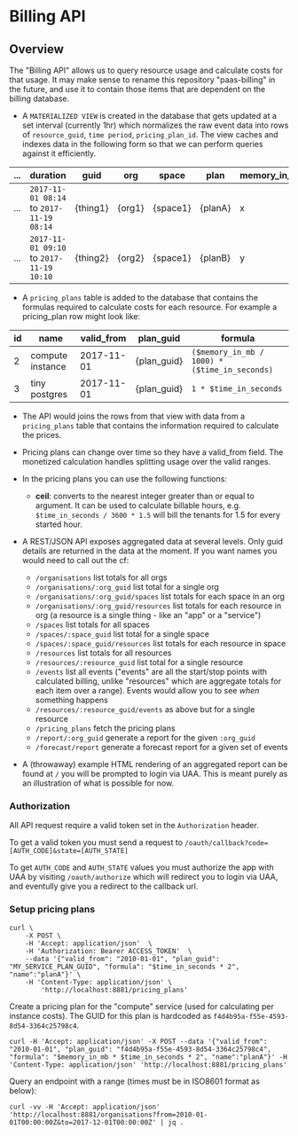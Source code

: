 # Billing API

## Overview

The "Billing API" allows us to query resource usage and calculate costs for
that usage. It may make sense to rename this repository "paas-billing" in the
future, and use it to contain those items that are dependent on the billing
database.

* A `MATERIALIZED VIEW` is created in the database that gets updated at a set interval (currently 1hr) which normalizes the raw event data into rows of `resource_guid`, `time period`, `pricing_plan_id`. The view caches and indexes data in the following form so that we can perform queries against it efficiently.

| ... | duration | guid | org | space | plan | memory_in_mb | ... |
| --- | --- | --- | --- | --- | --- | --- | --- |
| ... | `2017-11-01 08:14` to `2017-11-19 08:14` | {thing1} | {org1} | {space1} | {planA} | x | ... |
| ... | `2017-11-01 09:10` to `2017-11-19 10:10` | {thing2} | {org2} | {space1} | {planB} | y | ... |

* A `pricing_plans` table is added to the database that contains the formulas required to calculate costs for each resource. For example a pricing_plan row might look like:


| id | name | valid_from | plan_guid | formula |
| --- | --- | --- | --- | --- |
| 2 | compute instance | 2017-11-01 | {plan_guid} | `($memory_in_mb / 1000) * ($time_in_seconds)` |
| 3 | tiny postgres | 2017-11-01 | {plan_guid} | `1 * $time_in_seconds` |


* The API would joins the rows from that view with data from a `pricing_plans` table that contains the information required to calculate the prices.

* Pricing plans can change over time so they have a valid_from field. The monetized calculation handles splitting usage over the valid ranges.

* In the pricing plans you can use the following functions:
    - **ceil**: converts to the nearest integer greater than or equal to argument. It can be used to calculate billable hours, e.g. `$time_in_seconds / 3600 * 1.5` will bill the tenants for 1.5 for every started hour.

* A REST/JSON API exposes aggregated data at several levels. Only guid details are returned in the data at the moment. If you want names you would need to call out the cf:
    - `/organisations` list totals for all orgs
    - `/organisations/:org_guid` list total for a single org
    - `/organisations/:org_guid/spaces` list totals for each space in an org
    - `/organisations/:org_guid/resources` list totals for each resource in org (a resource is a single thing - like an "app" or a "service")
    - `/spaces` list totals for all spaces
    - `/spaces/:space_guid` list total for a single space
    - `/spaces/:space_guid/resources` list totals for each resource in space
    - `/resources` list totals for all resources
    - `/resources/:resource_guid` list total for a single resource
    - `/events` list all events ("events" are all the start/stop points with calculated billing, unlike "resources" which are aggregate totals for each item over a range). Events would allow you to see _when_ something happens
    - `/resources/:resource_guid/events` as above but for a single resource
    - `/pricing_plans` fetch the pricing plans
    - `/report/:org_guid` generate a report for the given `:org_guid`
    - `/forecast/report` generate a forecast report for a given set of events

* A (throwaway) example HTML rendering of an aggregated report can be found at `/` you will be prompted to login via UAA. This is meant purely as an illustration of what is possible for now.

### Authorization

All API request require a valid token set in the `Authorization` header.

To get a valid token you must send a request to `/oauth/callback?code=[AUTH_CODE]&state=[AUTH_STATE]`

To get `AUTH_CODE` and `AUTH_STATE` values you must authorize the app with UAA by visiting `/oauth/authorize` which will redirect you to login via UAA, and eventully give you a redirect to the callback url.

### Setup pricing plans

```
curl \
    -X POST \
    -H 'Accept: application/json'  \
    -H 'Authorization: Bearer ACCESS_TOKEN'  \
    --data '{"valid_from": "2010-01-01", "plan_guid": "MY_SERVICE_PLAN_GUID", "formula": "$time_in_seconds * 2", "name":"planA"}' \
    -H 'Content-Type: application/json' \
        'http://localhost:8881/pricing_plans'
```

Create a pricing plan for the "compute" service (used for calculating per instance costs). The GUID for this plan is hardcoded as `f4d4b95a-f55e-4593-8d54-3364c25798c4`.

```
curl -H 'Accept: application/json' -X POST --data '{"valid_from": "2010-01-01", "plan_guid": "f4d4b95a-f55e-4593-8d54-3364c25798c4", "formula": "$memory_in_mb * $time_in_seconds * 2", "name":"planA"}' -H 'Content-Type: application/json' 'http://localhost:8881/pricing_plans'
```

Query an endpoint with a range (times must be in ISO8601 format as below):

```
curl -vv -H 'Accept: application/json' 'http://localhost:8881/organisations?from=2010-01-01T00:00:00Z&to=2017-12-01T00:00:00Z' | jq .
```
